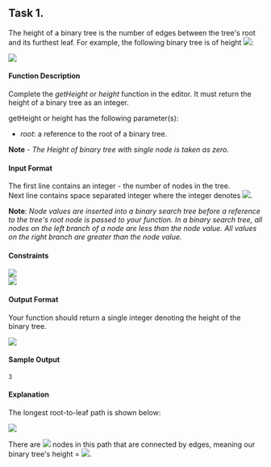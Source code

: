 
## Task 1.
The height of a binary tree is the number of edges between the tree's root and its furthest leaf. For example, the following binary tree is of height <img src="https://latex.codecogs.com/svg.latex?\Large&space;2">:

![](https://github.com/andy489/Data_Structures_and_Algorithms_CPP/blob/master/assets/BST%20Height%2001.png)
#### Function Description

Complete the *getHeight* or *height* function in the editor. It must return the height of a binary tree as an integer.

getHeight or height has the following parameter(s):

- *root*: a reference to the root of a binary tree.

**Note** - *The Height of binary tree with single node is taken as zero.*

#### Input Format

The first line contains an integer - the number of nodes in the tree.<br>
Next line contains  space separated integer where the integer denotes <img src="https://latex.codecogs.com/svg.latex?\Large&space;node.data[i]">.

**Note**: *Node values are inserted into a binary search tree before a reference to the tree's root node is passed to your function. In a binary search tree, all nodes on the left branch of a node are less than the node value. All values on the right branch are greater than the node value.*

#### Constraints
<img src="https://latex.codecogs.com/svg.latex?\Large&space;1\le{node.data[i]}\le{20}"><br>
<img src="https://latex.codecogs.com/svg.latex?\Large&space;1\le{n}\le{20}"><br>

#### Output Format
Your function should return a single integer denoting the height of the binary tree.

![](https://github.com/andy489/Data_Structures_and_Algorithms_CPP/blob/master/assets/BST%20Height%2002.png)

#### Sample Output

```
3
```

#### Explanation

The longest root-to-leaf path is shown below:

![](https://github.com/andy489/Data_Structures_and_Algorithms_CPP/blob/master/assets/BST%20Height%2003.png)

There are <img src="https://latex.codecogs.com/svg.latex?\Large&space;4"> nodes in this path that are connected by  edges, meaning our binary tree's height = <img src="https://latex.codecogs.com/svg.latex?\Large&space;3">.

